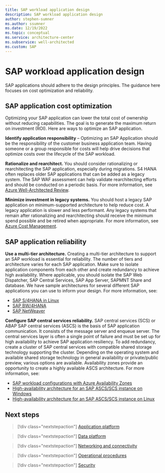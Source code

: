 ```yaml
---
title: SAP workload application design
description: SAP workload application design
author: stephen-sumner
ms.author: ssumner
ms.date: 12/19/2022
ms.topic: conceptual
ms.service: architecture-center
ms.subservice: well-architected
ms.custom: SAP
---
```


# SAP workload application design

SAP applications should adhere to the design principles. The guidance here focuses on cost optimization and reliability.

## SAP application cost optimization

Optimizing your SAP application can lower the total cost of ownership without reducing capabilities. The goal is to generate the maximum return on investment (ROI). Here are ways to optimize an SAP application.

**Identify application responsibility** –  Optimizing an SAP Application should be the responsibility of the customer business application team. Having someone or a group responsible for costs will help drive decisions that optimize costs over the lifecycle of the SAP workload.

**Rationalize and rearchitect.**  You should consider rationalizing or rearchitecting the SAP application, especially during migrations. S4 HANA often replaces older SAP applications that can be added as a legacy system. The SAP WAF assessment can help validate rearchitecting efforts and should be conducted on a periodic basis. For more information, see [Azure Well-Architected Review](/assessments/).

**Minimize investment in legacy systems.**  You should host a legacy SAP application on minimum-supported architecture to help reduce cost. A legacy application is slower and less performant. Any legacy systems that remain after rationalizing and rearchitecting should receive the minimum spend possible and be retired when appropriate. For more information, see [Azure Cost Management](/azure/cost-management-billing/costs/cost-mgt-best-practices).

## SAP application reliability

**Use a multi-tier architecture.**  Creating a multi-tier architecture to support an SAP workload is essential for reliability. The number of tiers and architecture varies for each SAP application. Make sure to isolate application components from each other and create redundancy to achieve high availability. Where applicable, you should isolate the SAP Web Dispatcher, SAP Central Services, SAP App Server, SAPMNT Share and database. We have sample architectures for several different SAP applications you can use to inform your design. For more information, see:

- [SAP S/4HANA in Linux](/azure/architecture/guide/sap/sap-s4hana)
- [SAP BW/4HANA](/azure/architecture/reference-architectures/sap/run-sap-bw4hana-with-linux-virtual-machines)
- [SAP NetWeaver](/azure/architecture/guide/sap/sap-netweaver)

**Configure SAP central services reliability.**  SAP central services (SCS) or ABAP SAP central services (ASCS) is the basis of SAP application communication. It consists of the message server and enqueue server. The central services layer is often a single point of failure and must be set up for high availability to achieve SAP application resiliency. To add redundancy, create a cluster of SAP central services with compatible shared storage technology supporting the cluster. Depending on the operating system and available shared storage technology in general availability or private/public preview, various options are available. Availability zones provide an opportunity to create a highly available ASCS architecture. For more information, see:

- [SAP workload configurations with Azure Availability Zones](/azure/virtual-machines/workloads/sap/sap-ha-availability-zones)
- [High-availability architecture for an SAP ASCS/SCS instance on Windows](/azure/virtual-machines/workloads/sap/sap-high-availability-architecture-scenarios#high-availability-architecture-for-an-sap-ascsscs-instance-on-windows)
- [High-availability architecture for an SAP ASCS/SCS instance on Linux](/azure/virtual-machines/workloads/sap/sap-high-availability-architecture-scenarios#high-availability-architecture-for-an-sap-ascsscs-instance-on-linux)

## Next steps

> [!div class="nextstepaction"]
> [Application platform](./application-platform.md)

> [!div class="nextstepaction"]
> [Data platform](./data-platform.md)

> [!div class="nextstepaction"]
> [Networking and connectivity](./networking-and-connectivity.md)

> [!div class="nextstepaction"]
> [Operational procedures](./operational-procedures.md)

> [!div class="nextstepaction"]
> [Security](./security.md)
